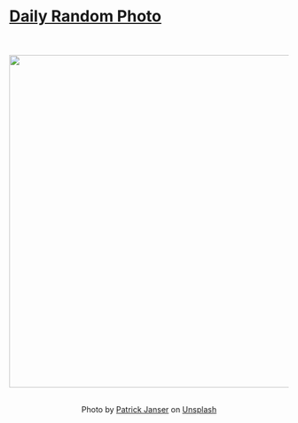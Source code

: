 # [Daily Random Photo](https://www.dailyrandomphoto.com/)

<div align="center">
  <br>
  <br>
  <a href="https://www.dailyrandomphoto.com/p/2021/2021-07-01/"><img src="https://images.unsplash.com/photo-1624657129206-02688ba5e3c8?crop=entropy&cs=tinysrgb&fit=max&fm=jpg&ixid=Mnw3NzUwOHwwfDF8cmFuZG9tfHx8fHx8fHx8MTYyNTA5ODQ4Mw&ixlib=rb-1.2.1&q=80&w=1080" width="600px"></a>
  <br>
  <br>
  <p class="has-text-grey">Photo by <a href="https://unsplash.com/@patrick_janser?utm_source=Daily%20Random%20Photo&amp;utm_medium=referral" target="_blank" rel="noopener noreferrer">Patrick Janser</a> on <a href="https://unsplash.com/photos/NWncrMbxECU?utm_source=Daily%20Random%20Photo&amp;utm_medium=referral" target="_blank" rel="noopener noreferrer">Unsplash</a></p>
</div>
